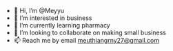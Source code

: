 - 👋 Hi, I’m @Meyyu
- 👀 I’m interested in business
- 🌱 I’m currently learning pharmacy
- 💞️ I’m looking to collaborate on making small business
- 📫 Reach me by email meuthiangrny27@gmail.com

<!---
Meyyu/Meyyu is a ✨ special ✨ repository because its `README.md` (this file) appears on your GitHub profile.
You can click the Preview link to take a look at your changes.
--->
